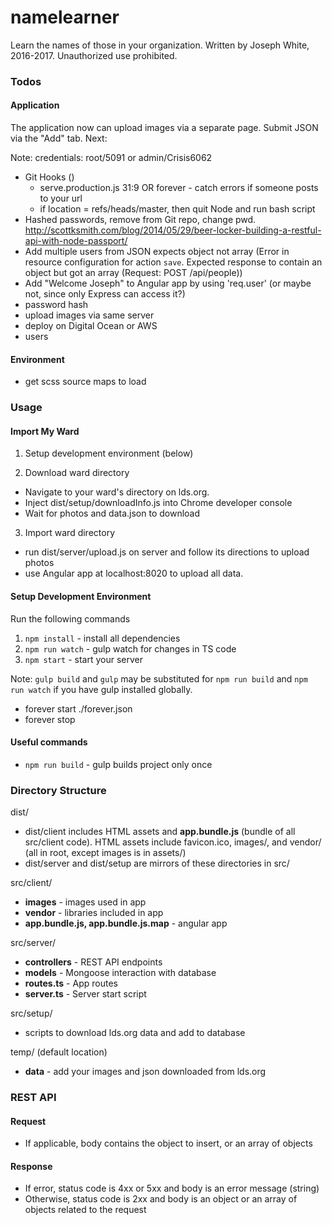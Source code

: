 # namelearner

Learn the names of those in your organization. Written by Joseph White, 2016-2017. Unauthorized use prohibited.

### Todos

#### Application

The application now can upload images via a separate page. Submit JSON via the "Add" tab. Next:

Note: credentials: root/5091 or admin/Crisis6062

- Git Hooks ()
  * serve.production.js 31:9 OR forever - catch errors if someone posts to your url
  * if location = refs/heads/master, then quit Node and run bash script
- Hashed passwords, remove from Git repo, change pwd. http://scottksmith.com/blog/2014/05/29/beer-locker-building-a-restful-api-with-node-passport/
- Add multiple users from JSON expects object not array (Error in resource configuration for action `save`.
  Expected response to contain an object but got an array (Request: POST /api/people))
- Add "Welcome Joseph" to Angular app by using 'req.user' (or maybe not, since only Express can access it?)
- password hash
- upload images via same server
- deploy on Digital Ocean or AWS
- users

#### Environment

- get scss source maps to load


### Usage

#### Import My Ward

1. Setup development environment (below)

2. Download ward directory 
- Navigate to your ward's directory on lds.org.
- Inject dist/setup/downloadInfo.js into Chrome developer console
- Wait for photos and data.json to download

3. Import ward directory
- run dist/server/upload.js on server and follow its directions to upload photos
- use Angular app at localhost:8020 to upload all data.

#### Setup Development Environment

Run the following commands
1. `npm install` - install all dependencies
2. `npm run watch` - gulp watch for changes in TS code
3. `npm start` - start your server

Note: `gulp build` and `gulp` may be substituted for 
`npm run build` and `npm run watch` if you have gulp installed globally.

- forever start ./forever.json
- forever stop

#### Useful commands
- `npm run build` - gulp builds project only once

### Directory Structure

dist/
- dist/client includes HTML assets and **app.bundle.js** (bundle of all src/client code).
  HTML assets include favicon.ico, images/, and vendor/ (all in root, except images is in assets/)
- dist/server and dist/setup are mirrors of these directories in src/

src/client/
- **images** - images used in app
- **vendor** - libraries included in app
- **app.bundle.js, app.bundle.js.map** - angular app

src/server/
- **controllers** - REST API endpoints
- **models** - Mongoose interaction with database
- **routes.ts** - App routes
- **server.ts** - Server start script

src/setup/
- scripts to download lds.org data and add to database
 
temp/ (default location)
- **data** - add your images and json downloaded from lds.org

### REST API

#### Request

- If applicable, body contains the object to insert, or an array of objects

#### Response

- If error, status code is 4xx or 5xx and body is an error message (string)
- Otherwise, status code is 2xx and body is an object or an array of objects
related to the request

